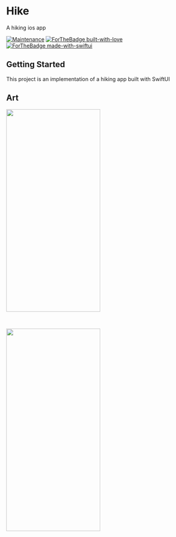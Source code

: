 # Hike

A hiking ios app 
<p align="center">

[![Maintenance](https://img.shields.io/badge/Maintained%3F-yes-green.svg)](https://github.com/iamEtornam/Hike/graphs/commit-activity)
[![ForTheBadge built-with-love](http://ForTheBadge.com/images/badges/built-with-love.svg)](https://github.com/iamEtornam/)
[![ForTheBadge made-with-swiftui](https://img.shields.io/badge/IOS-IOS%20Supported-lightgrey.svg)](https://apple.com)
</p>


## Getting Started

This project is an implementation of a hiking app built with SwiftUI

## Art

<p>
<img src="screenshot/art_1.mp4" width="250"  height="540"/>
</p>

<br>
<p>
<img src="screenshot/art_2.png" width="250"  height="540"/>
</p>
